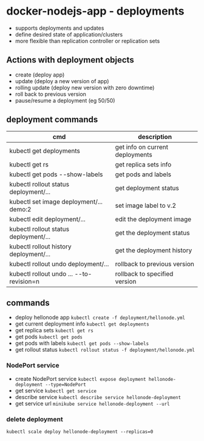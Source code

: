 # docker-nodejs-app - deployments
* supports deployments and updates
* define desired state of application/clusters
* more flexible than replication controller or replication sets
## Actions with deployment objects
* create (deploy app)
* update (deploy a new version of app)
* rolling update (deploy new version with zero downtime)
* roll back to previous version
* pause/resume a deployment (eg 50/50)

## deployment commands

| cmd                                      | description                     |
|------------------------------------------|---------------------------------|
| kubectl get deployments                  | get info on current deployments |
| kubectl get rs                           | get replica sets info           |
| kubectl get pods --show-labels           | get pods and labels             |
| kubectl rollout status deployment/...    | get deployment status           |
| kubectl set image deployment/... demo:2  | set image label to v.2          |
| kubectl edit deployment/...              | edit the deployment image       |
| kubectl rollout status deployment/...    | get the deployment status       |
| kubectl rollout history deployment/...   | get the deployment history      |
| kubectl rollout undo deployment/...      | rollback to previous version    |
| kubectl rollout undo ... --to-revision=n | rollback to specified version   |

## commands
* deploy hellonode app
`kubectl create -f deployment/hellonode.yml`
* get current deployment info
`kubectl get deployments`
* get replica sets
`kubectl get rs`
* get pods
`kubectl get pods`
* get pods with labels
`kubectl get pods --show-labels`
* get rollout status
`kubectl rollout status -f deployment/hellonode.yml`
### NodePort service
* create NodePort service
`kubectl expose deployment hellonode-deployment --type=NodePort`
* get service
`kubectl get service`
* describe service
`kubectl describe service hellonode-deployment`
* get service url
`minikube service hellonode-deployment --url`
### delete deployment
`kubectl scale deploy hellonode-deployment --replicas=0`




